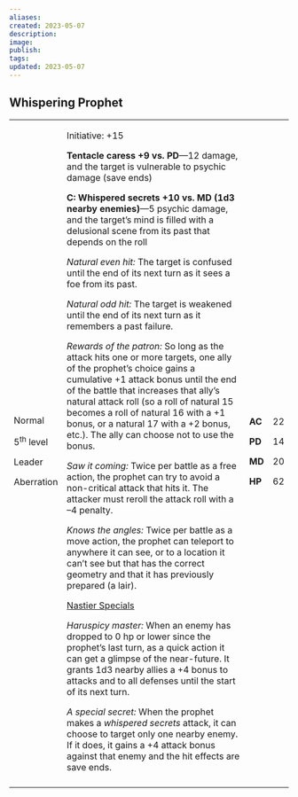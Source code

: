 ```yaml
---
aliases: 
created: 2023-05-07
description: 
image: 
publish: 
tags: 
updated: 2023-05-07
---
```


## Whispering Prophet

<table>
<colgroup>
<col style="width: 16%" />
<col style="width: 72%" />
<col style="width: 5%" />
<col style="width: 5%" />
</colgroup>
<tbody>
<tr class="odd">
<td><p>Normal</p>
<p>5<sup>th</sup> level</p>
<p>Leader</p>
<p>Aberration</p></td>
<td><p>Initiative: +15</p>
<p><strong>Tentacle caress +9 vs. PD</strong>—12 damage, and the target
is vulnerable to psychic damage (save ends)</p>
<p><strong>C: Whispered secrets +10 vs. MD (1d3 nearby
enemies)</strong>—5 psychic damage, and the target’s mind is filled with
a delusional scene from its past that depends on the roll</p>
<p><em>Natural even hit:</em> The target is confused until the end of
its next turn as it sees a foe from its past.</p>
<p><em>Natural odd hit:</em> The target is weakened until the end of its
next turn as it remembers a past failure.</p>
<p><em>Rewards of the patron:</em> So long as the attack hits one or
more targets, one ally of the prophet’s choice gains a cumulative +1
attack bonus until the end of the battle that increases that ally’s
natural attack roll (so a roll of natural 15 becomes a roll of natural
16 with a +1 bonus, or a natural 17 with a +2 bonus, etc.). The ally can
choose not to use the bonus.</p>
<p><em>Saw it coming:</em> Twice per battle as a free action, the
prophet can try to avoid a non-critical attack that hits it. The
attacker must reroll the attack roll with a –4 penalty.</p>
<p><em>Knows the angles:</em> Twice per battle as a move action, the
prophet can teleport to anywhere it can see, or to a location it can’t
see but that has the correct geometry and that it has previously
prepared (a lair).</p>
<p><u>Nastier Specials</u></p>
<p><em>Haruspicy master:</em> When an enemy has dropped to 0 hp or lower
since the prophet’s last turn, as a quick action it can get a glimpse of
the near-future. It grants 1d3 nearby allies a +4 bonus to attacks and
to all defenses until the start of its next turn.</p>
<p><em>A special secret:</em> When the prophet makes a <em>whispered
secrets</em> attack, it can choose to target only one nearby enemy. If
it does, it gains a +4 attack bonus against that enemy and the hit
effects are save ends.</p></td>
<td><p><strong>AC</strong></p>
<p><strong>PD</strong></p>
<p><strong>MD</strong></p>
<p><strong>HP</strong></p></td>
<td><p>22</p>
<p>14</p>
<p>20</p>
<p>62</p></td>
</tr>
<tr class="even">
<td></td>
<td></td>
<td></td>
<td></td>
</tr>
</tbody>
</table>